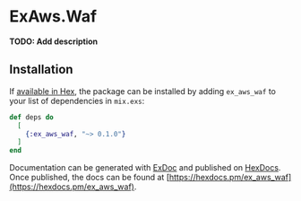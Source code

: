 # ExAws.Waf

**TODO: Add description**

## Installation

If [available in Hex](https://hex.pm/docs/publish), the package can be installed
by adding `ex_aws_waf` to your list of dependencies in `mix.exs`:

```elixir
def deps do
  [
    {:ex_aws_waf, "~> 0.1.0"}
  ]
end
```

Documentation can be generated with [ExDoc](https://github.com/elixir-lang/ex_doc)
and published on [HexDocs](https://hexdocs.pm). Once published, the docs can
be found at [https://hexdocs.pm/ex_aws_waf](https://hexdocs.pm/ex_aws_waf).

